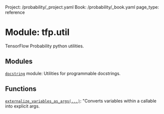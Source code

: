 Project: /probability/_project.yaml
Book: /probability/_book.yaml
page_type: reference
<div itemscope itemtype="http://developers.google.com/ReferenceObject">
<meta itemprop="name" content="tfp.util" />
</div>

# Module: tfp.util

TensorFlow Probability python utilities.

## Modules

[`docstring`](../tfp/util/docstring.md) module: Utilities for programmable docstrings.

## Functions

[`externalize_variables_as_args(...)`](../tfp/util/externalize_variables_as_args.md): "Converts variables within a callable into explicit args.

